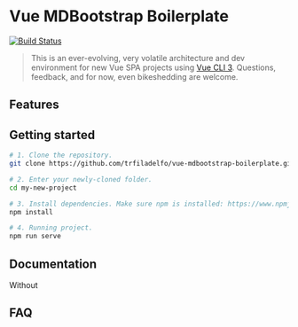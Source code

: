 # Vue MDBootstrap Boilerplate

[![Build Status](https://travis-ci.org/arrayOF/vue-mdbootstrap-boilerplate.svg?branch=master)](https://travis-ci.org/arrayOF/vue-mdbootstrap-boilerplate)

> This is an ever-evolving, very volatile architecture and dev environment for new Vue SPA projects using [Vue CLI 3](https://github.com/vuejs/vue-cli). Questions, feedback, and for now, even bikeshedding are welcome.

## Features

## Getting started

```bash
# 1. Clone the repository.
git clone https://github.com/trfiladelfo/vue-mdbootstrap-boilerplate.git my-new-project

# 2. Enter your newly-cloned folder.
cd my-new-project

# 3. Install dependencies. Make sure npm is installed: https://www.npmjs.com/get-npm
npm install

# 4. Running project.
npm run serve
```

## Documentation

Without

## FAQ
